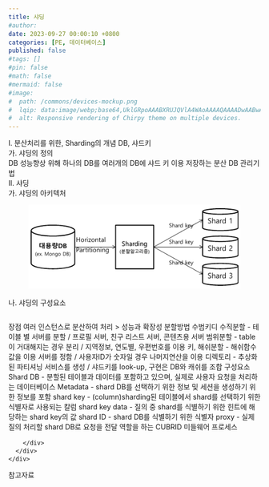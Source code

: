 ```yaml
---
title: 샤딩
#author: 
date: 2023-09-27 00:00:10 +0800
categories: [PE, 데이터베이스]
published: false
#tags: []
#pin: false
#math: false
#mermaid: false
#image:
#  path: /commons/devices-mockup.png
#  lqip: data:image/webp;base64,UklGRpoAAABXRUJQVlA4WAoAAAAQAAAADwAABwAAQUxQSDIAAAARL0AmbZurmr57yyIiqE8oiG0bejIYEQTgqiDA9vqnsUSI6H+oAERp2HZ65qP/VIAWAFZQOCBCAAAA8AEAnQEqEAAIAAVAfCWkAALp8sF8rgRgAP7o9FDvMCkMde9PK7euH5M1m6VWoDXf2FkP3BqV0ZYbO6NA/VFIAAAA
#  alt: Responsive rendering of Chirpy theme on multiple devices.
---
```


<div class="post-wrap">
  <div class="para">
    <div class="para-title">
      I. 분산처리를 위한, Sharding의 개념 DB, 샤드키
    </div>
    <div class="para-cntnt">
      <div class="para">
        <div class="para-title">
          가. 샤딩의 정의
        </div>
        <div class="para-cntnt">
            DB 성능향상 위해 하나의 DB를 여러개의 DB에 샤드 키 이용 저장하는 분산 DB 관리기법
        </div>
      </div>
    </div>
  </div>
  
  <div class="para">
    <div class="para-title">
      II. 샤딩
    </div>
    <div class="para-cntnt">
      <div class="para">
        <div class="para-title">
          가. 샤딩의 아키텍처
        </div>
        <div class="para-cntnt">
          <figure class="post-figure">
            <img src="/assets/img/posts/샤딩.png" alt="샤딩">
<!--            <figcaption>Source: Unveiling the Metaverse: Exploring Emerging Trends, Multifaceted Perspectives, and Future Challenges</figcaption>-->
          </figure>
        </div>
      </div>
      <div class="para">
        <div class="para-title">
          나. 샤딩의 구성요소
        </div>
        <div class="para-cntnt">
          <table class="post-table">
          </table>
          장점
  여러 인스턴스로 분산하여 처리 &gt; 성능과 확장성
분할방법 수범키디
  수직분할 - 테이블 별 서버를 분할 / 프로필 서버, 친구 리스트 서버, 콘텐츠용 서버
  범위분할 - table이 거대해지는 경우 분리 / 지역정보, 연도별, 우편번호를 이용
  키, 해쉬분할 - 해쉬함수 값을 이용 서버를 정함 / 사용자ID가 숫자일 경우 나머지연산을 이용
  디렉토리 - 추상화된 파티셔닝 서비스를 생성 / 샤드키를 look-up, 구현은 DB와 캐쉬를 조합
구성요소
  Shard DB - 분할된 테이블과 데이터를 포함하고 있으며, 실제로 사용자 요청을 처리하는 데이터베이스
  Metadata - shard DB를 선택하기 위한 정보 및 세션을 생성하기 위한 정보를 포함
  shard key - (column)sharding된 테이블에서 shard를 선택하기 위한 식별자로 사용되는 칼럼
  shard key data - 질의 중 shard를 식별하기 위한 힌트에 해당하는 shard key의 값
  shard ID - shard DB를 식별하기 위한 식별자
  proxy - 실제 질의 처리할 shard DB로 요청을 전달 역할을 하는 CUBRID 미들웨어 프로세스

        </div>
      </div>
    </div>
  </div>

  <div class="refr-wrap">
    <div class="refr-title">
        참고자료
    </div>
    <ol class="refr-list">
    <!--    <li>(나현식, 최대선) <a target="_blank" href="https://scienceon.kisti.re.kr/commons/util/originalView.do?cn=JAKO202225948430499&oCn=JAKO202225948430499&dbt=JAKO&journal=NJOU00291864">메타버스 보안 위협 요소 및 대응 방안 검토</a></li>-->
    <!--    <li>(M. Uddin, S. Manickam, H. Ullah, M. Obaidat and A. Dandoush) <a target="_blank" href="https://ieeexplore.ieee.org/abstract/document/10138386">Unveiling the Metaverse: Exploring Emerging Trends, Multifaceted Perspectives, and Future Challenges</a></li>-->
    </ol>
  </div>
</div>
